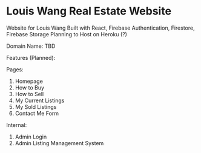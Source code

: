 # Louis Wang Real Estate Website

Website for Louis Wang
Built with React, Firebase Authentication, Firestore, Firebase Storage
Planning to Host on Heroku (?)

Domain Name: TBD

Features (Planned):

Pages:
1. Homepage
2. How to Buy
3. How to Sell
4. My Current Listings
5. My Sold Listings
6. Contact Me Form

Internal:
1. Admin Login
2. Admin Listing Management System

